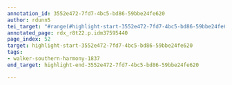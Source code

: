 ```yaml
---
annotation_id: 3552e472-7fd7-4bc5-bd86-59bbe24fe620
author: rdunn5
tei_target: "#range(#highlight-start-3552e472-7fd7-4bc5-bd86-59bbe24fe620, #highlight-end-3552e472-7fd7-4bc5-bd86-59bbe24fe620)"
annotated_page: rdx_r8t22.p.idm37595440
page_index: 52
target: highlight-start-3552e472-7fd7-4bc5-bd86-59bbe24fe620
tags:
- walker-southern-harmony-1837
end_target: highlight-end-3552e472-7fd7-4bc5-bd86-59bbe24fe620

---
```

